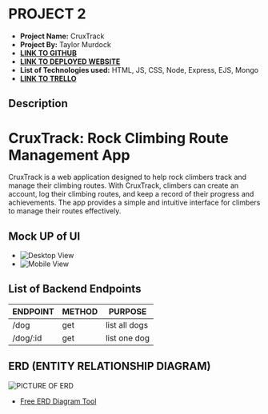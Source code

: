 # PROJECT 2

- **Project Name:** CruxTrack
- **Project By:** Taylor Murdock
- [**LINK TO GITHUB**](https://github.com/TaylorMurdock/CruxTrack)
- [**LINK TO DEPLOYED WEBSITE**](https://cruxtrack.onrender.com/)
- **List of Technologies used:** HTML, JS, CSS, Node, Express, EJS, Mongo
- [**LINK TO TRELLO**](https://trello.com/b/SCZ1IfD6/cruxtrack)

## Description

# CruxTrack: Rock Climbing Route Management App

CruxTrack is a web application designed to help rock climbers track and manage their climbing routes. With CruxTrack, climbers can create an account, log their climbing routes, and keep a record of their progress and achievements. The app provides a simple and intuitive interface for climbers to manage their routes effectively.

## Mock UP of UI

- ![Desktop View](http://imgur.com)
- ![Mobile View](http://imgur.com)

## List of Backend Endpoints

| ENDPOINT | METHOD | PURPOSE       |
| -------- | ------ | ------------- |
| /dog     | get    | list all dogs |
| /dog/:id | get    | list one dog  |

## ERD (ENTITY RELATIONSHIP DIAGRAM)

![PICTURE OF ERD](http://imgur.com)

- [Free ERD Diagram Tool](https://dbdiagram.io/home)
